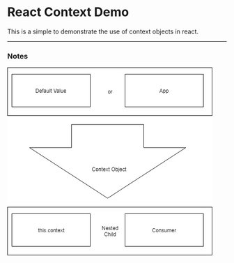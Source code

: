 # React Context Demo
This is a simple to demonstrate the use of context objects in react. 
___
### Notes

![Context Diagram](https://github.com/slightlyoffbass/react-context-demo/blob/master/ContextDiagram.jpg?raw=true)